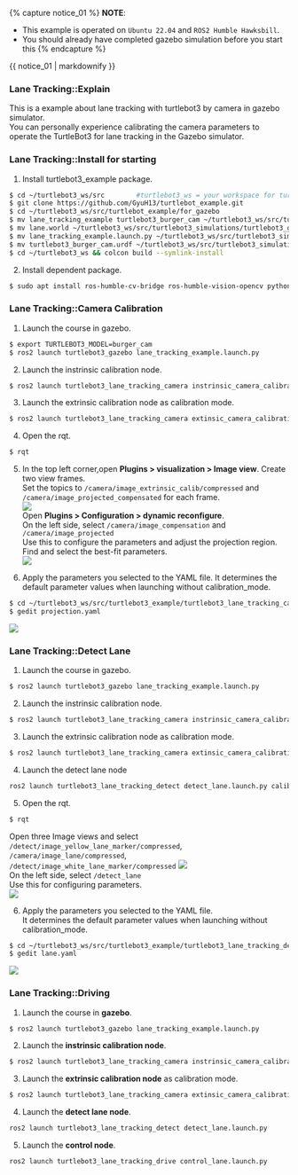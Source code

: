 

{% capture notice_01 %}
**NOTE**: 
- This example is operated on `Ubuntu 22.04` and `ROS2 Humble Hawksbill`.  
- You should already have completed gazebo simulation before you start this
{% endcapture %}
<div class="notice--danger">{{ notice_01 | markdownify }}</div>

### Lane Tracking::Explain  

This is a example about lane tracking with turtlebot3 by camera in gazebo simulator.  
You can personally experience calibrating the camera parameters to operate the TurtleBot3 for lane tracking in the Gazebo simulator.
 

### Lane Tracking::Install for starting

1. Install turtlebot3_example package.
``` bash
$ cd ~/turtlebot3_ws/src        #turtlebot3_ws = your workspace for turtlebot. 
$ git clone https://github.com/GyuH13/turtlebot_example.git
$ cd ~/turtlebot3_ws/src/turtlebot_example/for_gazebo
$ mv lane_tracking_example turtlebot3_burger_cam ~/turtlebot3_ws/src/turtlebot3_simulations/turtlebot3_gazebo/models
$ mv lane.world ~/turtlebot3_ws/src/turtlebot3_simulations/turtlebot3_gazebo/worlds
$ mv lane_tracking_example.launch.py ~/turtlebot3_ws/src/turtlebot3_simulations/turtlebot3_gazebo/launch
$ mv turtlebot3_burger_cam.urdf ~/turtlebot3_ws/src/turtlebot3_simulations/turtlebot3_gazebo/urdf
$ cd ~/turtlebot3_ws && colcon build --symlink-install
```

2. Install dependent package.  
``` bash
$ sudo apt install ros-humble-cv-bridge ros-humble-vision-opencv python3-opencv libopencv-dev ros-humble-topic-tools ros-humble-image-proc ros-humble-image-transport ros-humble-image-transport-plugins
```

### Lane Tracking::Camera Calibration  

1. Launch the course in gazebo.
``` bash
$ export TURTLEBOT3_MODEL=burger_cam
$ ros2 launch turtlebot3_gazebo lane_tracking_example.launch.py
```  
2. Launch the instrinsic calibration node.
``` bash
$ ros2 launch turtlebot3_lane_tracking_camera instrinsic_camera_calibration.launch.py
```  

3. Launch the extrinsic calibration node as calibration mode.
``` bash
$ ros2 launch turtlebot3_lane_tracking_camera extinsic_camera_calibration.launch.py calibration_mode:=True
```  

4. Open the rqt.
``` bash
$ rqt
```  

5. In the top left corner,open **Plugins > visualization > Image view**. Create two view frames.  
  Set the topics to `/camera/image_extrinsic_calib/compressed` and `/camera/image_projected_compensated` for each frame.  
  ![](/assets/images/platform/turtlebot3/lane_tracking/camera_calibration_rqt.png)  
  Open **Plugins > Configuration > dynamic reconfigure**.  
  On the left side, select `/camera/image_compensation` and `/camera/image_projected`   
  Use this to configure the parameters and adjust the projection region.  
  Find and select the best-fit parameters.  
  ![](/assets/images/platform/turtlebot3/lane_tracking/rqt_configuration_calibration.png)  

6. Apply the parameters you selected to the YAML file. 
  It determines the default parameter values when launching without calibration_mode.
``` bash
$ cd ~/turtlebot3_ws/src/turtlebot3_example/turtlebot3_lane_tracking_camera/calibration/extrinsic_calibration
$ gedit projection.yaml
```  
![](/assets/images/platform/turtlebot3/lane_tracking/projection_yaml.png) 

### Lane Tracking::Detect Lane  

1. Launch the course in gazebo.
``` bash
$ ros2 launch turtlebot3_gazebo lane_tracking_example.launch.py
```  
2. Launch the instrinsic calibration node.
``` bash
$ ros2 launch turtlebot3_lane_tracking_camera instrinsic_camera_calibration.launch.py
```  

3. Launch the extrinsic calibration node as calibration mode.
``` bash
$ ros2 launch turtlebot3_lane_tracking_camera extinsic_camera_calibration.launch.py
```  

4. Launch the detect lane node  
``` bash
ros2 launch turtlebot3_lane_tracking_detect detect_lane.launch.py calibration_mode:=True
```  

5. Open the rqt.
``` bash
$ rqt
```  
Open three Image views and select `/detect/image_yellow_lane_marker/compressed`, `/camera/image_lane/compressed`, `/detect/image_white_lane_marker/compressed` 
![](/assets/images/platform/turtlebot3/lane_tracking/detect_lane.png)  
On the left side, select `/detect_lane`  
Use this for configuring parameters.  
![](/assets/images/platform/turtlebot3/lane_tracking/rqt_configuration_detect.png)  

6. Apply the parameters you selected to the YAML file.  
  It determines the default parameter values when launching without calibration_mode.  
``` bash
$ cd ~/turtlebot3_ws/src/turtlebot3_example/turtlebot3_lane_tracking_detect/param/lane
$ gedit lane.yaml
```  
![](/assets/images/platform/turtlebot3/lane_tracking/detect_yaml.png)  

### Lane Tracking::Driving  

1. Launch the course in **gazebo**.
``` bash
$ ros2 launch turtlebot3_gazebo lane_tracking_example.launch.py
```  
2. Launch the **instrinsic calibration node**.
``` bash
$ ros2 launch turtlebot3_lane_tracking_camera instrinsic_camera_calibration.launch.py
```  

3. Launch the **extrinsic calibration node** as calibration mode.
``` bash
$ ros2 launch turtlebot3_lane_tracking_camera extinsic_camera_calibration.launch.py
```  

4. Launch the **detect lane node**.  
``` bash
ros2 launch turtlebot3_lane_tracking_detect detect_lane.launch.py
``` 

5. Launch the **control node**.  
``` bash
ros2 launch turtlebot3_lane_tracking_drive control_lane.launch.py
```